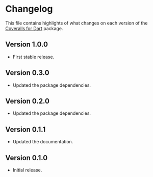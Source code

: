 # Changelog
This file contains highlights of what changes on each version of the [Coveralls for Dart](https://github.com/cedx/coveralls.dart) package.

## Version 1.0.0
- First stable release.

## Version 0.3.0
- Updated the package dependencies.

## Version 0.2.0
- Updated the package dependencies.

## Version 0.1.1
- Updated the documentation.

## Version 0.1.0
- Initial release.

